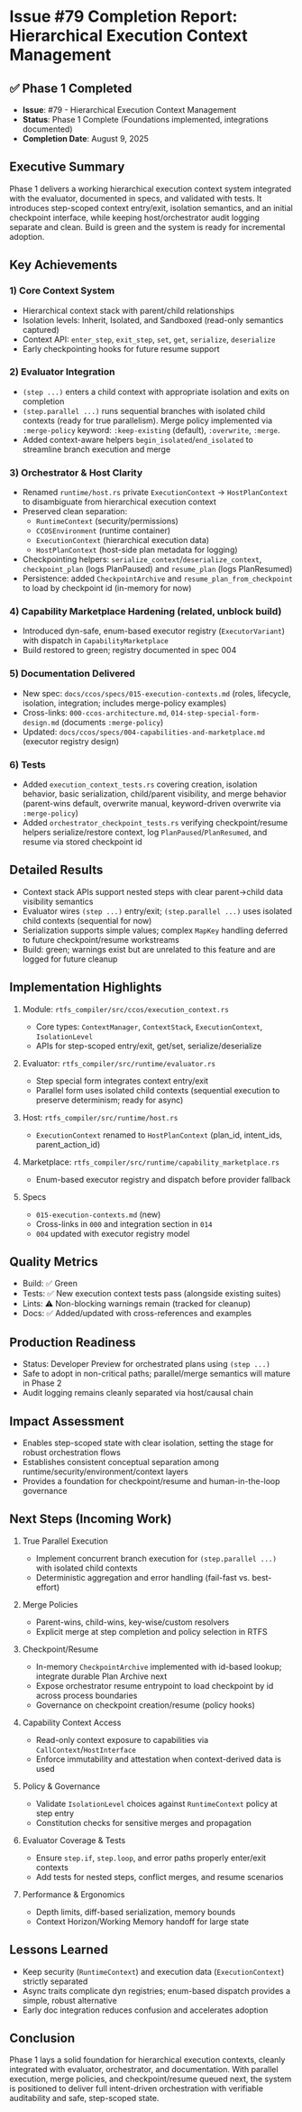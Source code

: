 # Issue #79 Completion Report: Hierarchical Execution Context Management

## ✅ Phase 1 Completed

- **Issue**: #79 - Hierarchical Execution Context Management
- **Status**: Phase 1 Complete (Foundations implemented, integrations documented)
- **Completion Date**: August 9, 2025

## Executive Summary

Phase 1 delivers a working hierarchical execution context system integrated with the evaluator, documented in specs, and validated with tests. It introduces step-scoped context entry/exit, isolation semantics, and an initial checkpoint interface, while keeping host/orchestrator audit logging separate and clean. Build is green and the system is ready for incremental adoption.

## Key Achievements

### 1) Core Context System
- Hierarchical context stack with parent/child relationships
- Isolation levels: Inherit, Isolated, and Sandboxed (read-only semantics captured)
- Context API: `enter_step`, `exit_step`, `set`, `get`, `serialize`, `deserialize`
- Early checkpointing hooks for future resume support

### 2) Evaluator Integration
- `(step ...)` enters a child context with appropriate isolation and exits on completion
- `(step.parallel ...)` runs sequential branches with isolated child contexts (ready for true parallelism). Merge policy implemented via `:merge-policy` keyword: `:keep-existing` (default), `:overwrite`, `:merge`.
- Added context-aware helpers `begin_isolated`/`end_isolated` to streamline branch execution and merge

### 3) Orchestrator & Host Clarity
- Renamed `runtime/host.rs` private `ExecutionContext` → `HostPlanContext` to disambiguate from hierarchical execution context
- Preserved clean separation:
  - `RuntimeContext` (security/permissions)
  - `CCOSEnvironment` (runtime container)
  - `ExecutionContext` (hierarchical execution data)
  - `HostPlanContext` (host-side plan metadata for logging)
 - Checkpointing helpers: `serialize_context`/`deserialize_context`, `checkpoint_plan` (logs PlanPaused) and `resume_plan` (logs PlanResumed)
 - Persistence: added `CheckpointArchive` and `resume_plan_from_checkpoint` to load by checkpoint id (in-memory for now)

### 4) Capability Marketplace Hardening (related, unblock build)
- Introduced dyn-safe, enum-based executor registry (`ExecutorVariant`) with dispatch in `CapabilityMarketplace`
- Build restored to green; registry documented in spec 004

### 5) Documentation Delivered
- New spec: `docs/ccos/specs/015-execution-contexts.md` (roles, lifecycle, isolation, integration; includes merge-policy examples)
- Cross-links: `000-ccos-architecture.md`, `014-step-special-form-design.md` (documents `:merge-policy`)
- Updated: `docs/ccos/specs/004-capabilities-and-marketplace.md` (executor registry design)

### 6) Tests
- Added `execution_context_tests.rs` covering creation, isolation behavior, basic serialization, child/parent visibility, and merge behavior (parent-wins default, overwrite manual, keyword-driven overwrite via `:merge-policy`)
- Added `orchestrator_checkpoint_tests.rs` verifying checkpoint/resume helpers serialize/restore context, log `PlanPaused`/`PlanResumed`, and resume via stored checkpoint id

## Detailed Results

- Context stack APIs support nested steps with clear parent→child data visibility semantics
- Evaluator wires `(step ...)` entry/exit; `(step.parallel ...)` uses isolated child contexts (sequential for now)
- Serialization supports simple values; complex `MapKey` handling deferred to future checkpoint/resume workstreams
- Build: green; warnings exist but are unrelated to this feature and are logged for future cleanup

## Implementation Highlights

1. Module: `rtfs_compiler/src/ccos/execution_context.rs`
   - Core types: `ContextManager`, `ContextStack`, `ExecutionContext`, `IsolationLevel`
   - APIs for step-scoped entry/exit, get/set, serialize/deserialize

2. Evaluator: `rtfs_compiler/src/runtime/evaluator.rs`
   - Step special form integrates context entry/exit
   - Parallel form uses isolated child contexts (sequential execution to preserve determinism; ready for async)

3. Host: `rtfs_compiler/src/runtime/host.rs`
   - `ExecutionContext` renamed to `HostPlanContext` (plan_id, intent_ids, parent_action_id)

4. Marketplace: `rtfs_compiler/src/runtime/capability_marketplace.rs`
   - Enum-based executor registry and dispatch before provider fallback

5. Specs
   - `015-execution-contexts.md` (new)
   - Cross-links in `000` and integration section in `014`
   - `004` updated with executor registry model

## Quality Metrics

- Build: ✅ Green
- Tests: ✅ New execution context tests pass (alongside existing suites)
- Lints: ⚠️ Non-blocking warnings remain (tracked for cleanup)
- Docs: ✅ Added/updated with cross-references and examples

## Production Readiness

- Status: Developer Preview for orchestrated plans using `(step ...)`
- Safe to adopt in non-critical paths; parallel/merge semantics will mature in Phase 2
- Audit logging remains cleanly separated via host/causal chain

## Impact Assessment

- Enables step-scoped state with clear isolation, setting the stage for robust orchestration flows
- Establishes consistent conceptual separation among runtime/security/environment/context layers
- Provides a foundation for checkpoint/resume and human-in-the-loop governance

## Next Steps (Incoming Work)

1. True Parallel Execution
   - Implement concurrent branch execution for `(step.parallel ...)` with isolated child contexts
   - Deterministic aggregation and error handling (fail-fast vs. best-effort)

2. Merge Policies
   - Parent-wins, child-wins, key-wise/custom resolvers
   - Explicit merge at step completion and policy selection in RTFS

3. Checkpoint/Resume
   - In-memory `CheckpointArchive` implemented with id-based lookup; integrate durable Plan Archive next
   - Expose orchestrator resume entrypoint to load checkpoint by id across process boundaries
   - Governance on checkpoint creation/resume (policy hooks)

4. Capability Context Access
   - Read-only context exposure to capabilities via `CallContext`/`HostInterface`
   - Enforce immutability and attestation when context-derived data is used

5. Policy & Governance
   - Validate `IsolationLevel` choices against `RuntimeContext` policy at step entry
   - Constitution checks for sensitive merges and propagation

6. Evaluator Coverage & Tests
   - Ensure `step.if`, `step.loop`, and error paths properly enter/exit contexts
   - Add tests for nested steps, conflict merges, and resume scenarios

7. Performance & Ergonomics
   - Depth limits, diff-based serialization, memory bounds
   - Context Horizon/Working Memory handoff for large state

## Lessons Learned

- Keep security (`RuntimeContext`) and execution data (`ExecutionContext`) strictly separated
- Async traits complicate dyn registries; enum-based dispatch provides a simple, robust alternative
- Early doc integration reduces confusion and accelerates adoption

## Conclusion

Phase 1 lays a solid foundation for hierarchical execution contexts, cleanly integrated with evaluator, orchestrator, and documentation. With parallel execution, merge policies, and checkpoint/resume queued next, the system is positioned to deliver full intent-driven orchestration with verifiable auditability and safe, step-scoped state.
